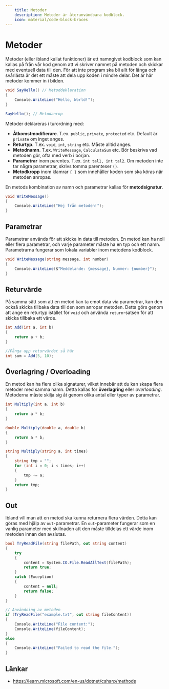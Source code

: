 ```yaml
---
    title: Metoder
    description: Metoder är återanvändbara kodblock.
    icon: material/code-block-braces
---
```


# Metoder
Metoder (eller ibland kallat funktioner) är ett namngivet kodblock som kan kallas på från vår kod genom att vi skriver namnet på metoden och skickar med eventuell data till den. För att inte program ska bli allt för långa och svårlästa är det ett måste att dela upp koden i mindre delar. Det är här metoder kommer in i bilden.

```csharp title="Exempel på metoddeklaration och anrop"
void SayHello() // Metoddeklaration
{
    Console.WriteLine("Hello, World!");
}

SayHello(); // Metodanrop
```

Metoder deklareras i turordning med:

* **Åtkomstmodifierare**. T.ex. `public`, `private`, `protected` etc. Default är `private` om inget anges.
* **Returtyp**. T.ex. `void`, `int`, `string` etc. Måste alltid anges.
* **Metodnamn**. T.ex. `WriteMessage`, `CalculateSum` etc. Bör beskriva vad metoden gör, ofta med verb i början.
* **Parametrar** inom parentes. T.ex. `int tal1, int tal2`. Om metoden inte tar några parametrar, skrivs tomma parenteser `()`.
* **Metodkropp** inom klamrar `{ }` som innehåller koden som ska köras när metoden anropas.

En metods kombination av namn och parametrar kallas för **metodsignatur**.

```csharp title="Enklaste metoden, utan parametrar och utan returvärde"
void WriteMessage()
{
    Console.WriteLine("Hej från metoden!");
}
```

## Parametrar

Parametrar används för att skicka in data till metoden. En metod kan ha noll eller flera parametrar, och varje parameter måste ha en typ och ett namn. Parametrarna fungerar som lokala variabler inom metodens kodblock.

```csharp title="Metod med parametrar och utan returvärde"
void WriteMessage(string message, int number)
{
    Console.WriteLine($"Meddelande: {message}, Nummer: {number}");
}
```

## Returvärde

På samma sätt som att en metod kan ta emot data via parametrar, kan den också skicka tillbaka data till den som anropar metoden. Detta görs genom att ange en returtyp istället för `void` och använda `return`-satsen för att skicka tillbaka ett värde.

```csharp title="Metod med parametrar och med returvärde av typen int"
int Add(int a, int b)
{
    return a + b;
}

//Fånga upp returvärdet så här
int sum = Add(5, 10);
```

## Överlagring / Overloading

En metod kan ha flera olika signaturer, vilket innebär att du kan skapa flera metoder med samma namn. Detta kallas för **överlagring** eller *overloading*. Metoderna måste skilja sig åt genom olika antal eller typer av parametrar.

```csharp title="Exempel på metodöverlagring"
int Multiply(int a, int b)
{
    return a * b;
}

double Multiply(double a, double b)
{
    return a * b;
}

string Multiply(string a, int times)
{
    string tmp = "";
    for (int i = 0; i < times; i++)
    {
        tmp += a;
    }
    return tmp;
}
```

## Out

Ibland vill man att en metod ska kunna returnera flera värden. Detta kan göras med hjälp av `out`-parametrar. En `out`-parameter fungerar som en vanlig parameter med skillnaden att den måste tilldelas ett värde inom metoden innan den avslutas.

```csharp title="Exempel på out-parameter med bool"
bool TryReadFile(string filePath, out string content)
{
    try
    {
        content = System.IO.File.ReadAllText(filePath);
        return true;
    }
    catch (Exception)
    {
        content = null;
        return false;
    }
}

// Användning av metoden
if (TryReadFile("example.txt", out string fileContent))
{
    Console.WriteLine("File content:");
    Console.WriteLine(fileContent);
}
else
{
    Console.WriteLine("Failed to read the file.");
}
```


## Länkar

* <https://learn.microsoft.com/en-us/dotnet/csharp/methods>
